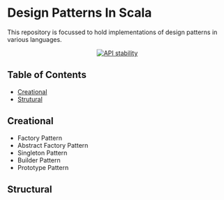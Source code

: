 # Design Patterns In Scala
This repository is focussed to hold implementations of design patterns in various languages.

<div align="center">
  <!-- Stability -->
  <a href="https://nodejs.org/api/documentation.html#documentation_stability_index">
    <img src="https://img.shields.io/badge/stability-experimental-orange.svg?style=flat-square"
      alt="API stability" />
  </a>
</div>

## Table of Contents
- [Creational](#creational)
- [Strutural](#structural)

## Creational
- Factory Pattern
- Abstract Factory Pattern
- Singleton Pattern
- Builder Pattern
- Prototype Pattern

## Structural
